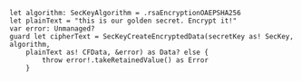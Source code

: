     let algorithm: SecKeyAlgorithm = .rsaEncryptionOAEPSHA256
    let plainText = "this is our golden secret. Encrypt it!"
    var error: Unmanaged?
    guard let cipherText = SecKeyCreateEncryptedData(secretKey as! SecKey, algorithm,
        plainText as! CFData, &error) as Data? else {
            throw error!.takeRetainedValue() as Error
        }